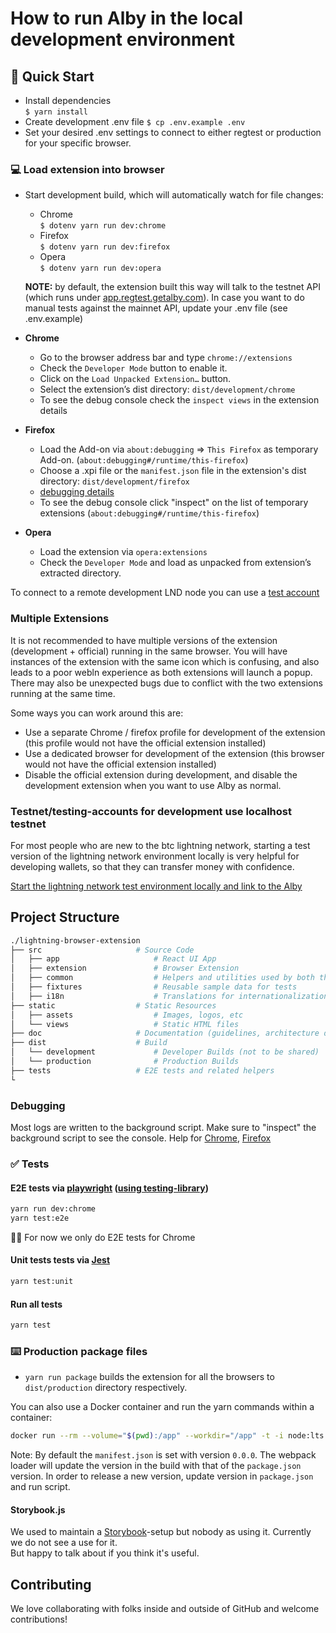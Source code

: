 # How to run Alby in the local development environment

## 🚀 Quick Start

- Install dependencies\
  `$ yarn install`
- Create development .env file
  `$ cp .env.example .env`
- Set your desired .env settings to connect to either regtest or production for your specific browser.

### 💻 Load extension into browser

- Start development build, which will automatically watch for file changes:

  - Chrome\
    `$ dotenv yarn run dev:chrome`
  - Firefox\
    `$ dotenv yarn run dev:firefox`
  - Opera\
     `$ dotenv yarn run dev:opera`

  **NOTE:** by default, the extension built this way will talk to the testnet API (which runs under [app.regtest.getalby.com](https://app.regtest.getalby.com/api)). In case you want to do manual tests against the mainnet API, update your .env file (see .env.example)

- **Chrome**

  - Go to the browser address bar and type `chrome://extensions`
  - Check the `Developer Mode` button to enable it.
  - Click on the `Load Unpacked Extension…` button.
  - Select the extension’s dist directory: `dist/development/chrome`
  - To see the debug console check the `inspect views` in the extension details

- **Firefox**

  - Load the Add-on via `about:debugging` => `This Firefox` as temporary Add-on. (`about:debugging#/runtime/this-firefox`)
  - Choose a .xpi file or the `manifest.json` file in the extension's dist directory: `dist/development/firefox`
  - [debugging details](https://extensionworkshop.com/documentation/develop/debugging/#debugging_popups)
  - To see the debug console click "inspect" on the list of temporary extensions (`about:debugging#/runtime/this-firefox`)

- **Opera**

  - Load the extension via `opera:extensions`
  - Check the `Developer Mode` and load as unpacked from extension’s extracted directory.

To connect to a remote development LND node you can use a [test account](https://github.com/bumi/lightning-browser-extension/wiki/Test-setup)

### Multiple Extensions

It is not recommended to have multiple versions of the extension (development + official) running in the same browser. You will have instances of the extension with the same icon which is confusing, and also leads to a poor webln experience as both extensions will launch a popup. There may also be unexpected bugs due to conflict with the two extensions running at the same time.

Some ways you can work around this are:

- Use a separate Chrome / firefox profile for development of the extension (this profile would not have the official extension installed)
- Use a dedicated browser for development of the extension (this browser would not have the official extension installed)
- Disable the official extension during development, and disable the development extension when you want to use Alby as normal.

### Testnet/testing-accounts for development use localhost testnet

For most people who are new to the btc lightning network, starting a test version of the lightning network environment locally is very helpful for developing wallets, so that they can transfer money with confidence.

[Start the lightning network test environment locally and link to the Alby](https://github.com/getAlby/lightning-browser-extension/wiki/Start-the-lightning-network-test-environment-locally-and-link-to-the-Alby)

## Project Structure

```bash
./lightning-browser-extension
├── src                     # Source Code
│   ├── app                     # React UI App
│   ├── extension               # Browser Extension
│   ├── common                  # Helpers and utilities used by both the React App and the Browser Extension
│   ├── fixtures                # Reusable sample data for tests
│   ├── i18n                    # Translations for internationalization
├── static                  # Static Resources
│   ├── assets                  # Images, logos, etc
│   └── views                   # Static HTML files
├── doc                     # Documentation (guidelines, architecture docs, etc)
├── dist                    # Build
│   └── development             # Developer Builds (not to be shared)
│   └── production              # Production Builds
├── tests                   # E2E tests and related helpers
└
```

### Debugging

Most logs are written to the background script. Make sure to "inspect" the background script to see the console. Help for [Chrome](https://developer.chrome.com/docs/extensions/mv3/tut_debugging/), [Firefox](https://extensionworkshop.com/documentation/develop/debugging/)

### :white_check_mark: Tests

#### E2E tests via [playwright](https://playwright.dev) ([using testing-library](https://testing-library.com/docs/pptr-testing-library/intro/))

```bash
yarn run dev:chrome
yarn test:e2e
```

:tipping_hand_woman: For now we only do E2E tests for Chrome

#### Unit tests tests via [Jest](https://jestjs.io)

```bash
yarn test:unit
```

#### Run all tests

```bash
yarn test
```

### ⌨️ Production package files

- `yarn run package` builds the extension for all the browsers to `dist/production` directory respectively.

You can also use a Docker container and run the yarn commands within a container:

```bash
docker run --rm --volume="$(pwd):/app" --workdir="/app" -t -i node:lts "yarn install && yarn run package"
```

Note: By default the `manifest.json` is set with version `0.0.0`. The webpack loader will update the version in the build with that of the `package.json` version. In order to release a new version, update version in `package.json` and run script.

#### Storybook.js

We used to maintain a [Storybook](https://storybook.js.org)-setup but nobody as using it. Currently we do not see a use for it.\
But happy to talk about if you think it's useful.

## Contributing

We love collaborating with folks inside and outside of GitHub and welcome contributions!
